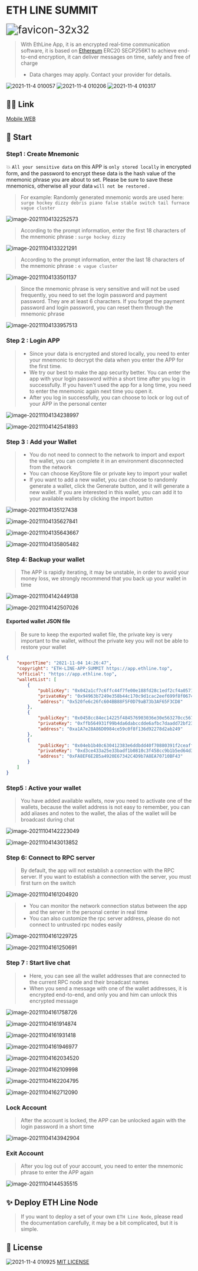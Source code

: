 

# ETH LINE SUMMIT



<img src="assets/images/README/favicon-32x32.png" alt="favicon-32x32" style="zoom:200%;" />



> With EthLine App, it is an encrypted real-time communication software, it is based on [Ethereum](https://github.com/ethereum) ERC20 SECP256K1 to achieve end-to-end encryption, it can deliver messages on time, safely and free of charge 
> * Data charges may apply. Contact your provider for details.
>




![2021-11-4 010057](assets/images/README/2021-11-04010057.svg)  ![2021-11-4 010206](assets/images/README/2021-11-04010206.svg)  ![2021-11-4 010317](assets/images/README/2021-11-04010317.svg)





## 🏳️‍🌈 Link

[Mobile WEB](https://app.ethline.top/)







## 🚀 Start

### Step1 : Create Mnemonic

💥 `All your sensitive data` on this APP is `only stored locally` in encrypted form, and the password to encrypt these data is the hash value of the mnemonic phrase you are about to set. Please be sure to save these mnemonics, otherwise all your data `will not be restored` .





> For example: Randomly generated mnemonic words are used here: `surge hockey dizzy debris piano false stable switch tail furnace vague cluster`

![image-20211104132252573](assets/images/README/image-20211104132252573.png)



> According to the prompt information, enter the first 18 characters of the mnemonic phrase : `surge hockey dizzy`



![image-20211104133221291](assets/images/README/image-20211104133221291.png)





> According to the prompt information, enter the last 18 characters of the mnemonic phrase : `e vague cluster`



![image-20211104133501137](assets/images/README/image-20211104133501137.png)





> Since the mnemonic phrase is very sensitive and will not be used frequently, you need to set the login password and payment password. They are at least 6 characters. If you forget the payment password and login password, you can reset them through the mnemonic phrase



![image-20211104133957513](assets/images/README/image-20211104133957513.png)



### Step 2 : Login APP

> - Since your data is encrypted and stored locally, you need to enter your mnemonic to decrypt the data when you enter the APP for the first time.
> - We try our best to make the app security better. You can enter the app with your login password within a short time after you log in successfully. If you haven't used the app for a long time, you need to enter the mnemonic again next time you open it.
> - After you log in successfully, you can choose to lock or log out of your APP in the personal center



![image-20211104134238997](assets/images/README/image-20211104134238997.png)



![image-20211104142541893](assets/images/README/image-20211104142541893.png)



### Step 3 : Add your Wallet



> - You do not need to connect to the network to import and export the wallet, you can complete it in an environment disconnected from the network
> - You can choose KeyStore file or private key to import your wallet
> - If you want to add a new wallet, you can choose to randomly generate a wallet, click the Generate button, and it will generate a new wallet. If you are interested in this wallet, you can add it to your available wallets by clicking the import button



![image-20211104135127438](assets/images/README/image-20211104135127438.png)



![image-20211104135627841](assets/images/README/image-20211104135627841.png)



![image-20211104135643667](assets/images/README/image-20211104135643667.png)



![image-20211104135805482](assets/images/README/image-20211104135805482.png)



### Step 4: Backup your wallet

> The APP is rapidly iterating, it may be unstable, in order to avoid your money loss, we strongly recommend that you back up your wallet in time



![image-20211104142449138](assets/images/README/image-20211104142449138.png)



![image-20211104142507026](assets/images/README/image-20211104142507026.png)



#### Exported wallet JSON file

> Be sure to keep the exported wallet file, the private key is very important to the wallet, without the private key you will not be able to restore your wallet

```json
{
    "exportTime": "2021-11-04 14:26:47",
    "copyright": "ETH-LINE-APP-SUMMIT https://app.ethline.top",
    "official": "https://app.ethline.top",
    "walletList": [
        {
            "publicKey": "0x042a1cf7c6ffc44f7fe00e188fd28c1edf2cf4a0571f8e2c9f5ba129db9bac7ac33a67565b837cd619d49d94ed5bb7fbf5898fb2a249292ab612b85e6ff9f53484",
            "privateKey": "0x94963b7249e358b44c170c9d1cac2eef699f8f0674bfdb384b1cddc9c02ae6b5",
            "address": "0x520fe6c26fc604BB88F5F0D79aB73b3AF65F3CD8"
        },
        {
            "publicKey": "0x0458cc84ec14225f484576903036e30e563270cc5679b6f6cd4f12681bf90415b64097c73e1d38e80bb4b3dc0fc8e2f3955c225dfe9c799d527dd394e9ce798ea1",
            "privateKey": "0xffb564931f99b4da6dabccdde6afbc7daadd72bf23a5a08d3725758ce70c698b",
            "address": "0xa1A7e28A86D0984ce59c0f8f136d92278d2ab249"
        },
        {
            "publicKey": "0x04eb1b40c630412383e6ddbdd40f70880391f2ceaff80148dbf9d7ff1a414d7a85d49c1e2f69f31f15c6ecb3e863a4af5170c5a7ece11662829818b694ce98f1c5",
            "privateKey": "0xd3ce433a25e33badf1b0810c3f458cc9b1b5ed64d385988622c97f275e2a4cc2",
            "address": "0xFA8EF6E2B5a4920E67342C4D9b7A8EA70710BF43"
        }
    ]
}
```



### Step5 : Active your wallet

> You have added available wallets, now you need to activate one of the wallets, because the wallet address is not easy to remember, you can add aliases and notes to the wallet, the alias of the wallet will be broadcast during chat



![image-20211104142223049](assets/images/README/image-20211104142223049.png)



![image-20211104143013852](assets/images/README/image-20211104143013852.png)









### Step 6: Connect to RPC server

> By default, the app will not establish a connection with the RPC server. If you want to establish a connection with the server, you must first turn on the switch



![image-20211104161204920](assets/images/README/image-20211104161204920.png)



> - You can monitor the network connection status between the app and the server in the personal center in real time
> - You can also customize the rpc server address, please do not connect to untrusted rpc nodes easily





![image-20211104161229725](assets/images/README/image-20211104161229725.png)





![image-20211104161250691](assets/images/README/image-20211104161250691.png)



### Step 7 : Start live chat

> - Here, you can see all the wallet addresses that are connected to the current RPC node and their broadcast names
> - When you send a message with one of the wallet addresses, it is encrypted end-to-end, and only you and him can unlock this encrypted message





![image-20211104161758726](assets/images/README/image-20211104161758726.png)



![image-20211104161914874](assets/images/README/image-20211104161914874.png)



![image-20211104161931418](assets/images/README/image-20211104161931418.png)



![image-20211104161946977](assets/images/README/image-20211104161946977.png)





![image-20211104162034520](assets/images/README/image-20211104162034520.png)



![image-20211104162109998](assets/images/README/image-20211104162109998.png)





![image-20211104162204795](assets/images/README/image-20211104162204795.png)



![image-20211104162712090](assets/images/README/image-20211104162712090.png)



### Lock Account

> After the account is locked, the APP can be unlocked again with the login password in a short time



![image-20211104143942904](assets/images/README/image-20211104143942904.png)



### Exit Account

> After you log out of your account, you need to enter the mnemonic phrase to enter the APP again

![image-20211104144535515](assets/images/README/image-20211104144535515.png)





## ✨ Deploy ETH Line Node

> If you want to deploy a set of your own `ETH Line Node`, please read the documentation carefully, it may be a bit complicated, but it is simple.





## 🎉 License

![2021-11-4 010925](assets/images/README/2021-11-04010925.svg)  [MIT LICENSE](./LICENSE)

